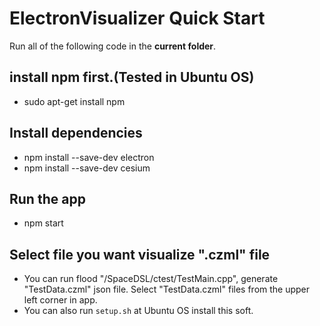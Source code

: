 # ElectronVisualizer Quick Start
Run all of the following code in the **current folder**.

## install npm first.(Tested in Ubuntu OS)
- sudo apt-get install npm

## Install dependencies
- npm install --save-dev electron
- npm install --save-dev cesium

## Run the app
- npm start



## Select file you want visualize ".czml" file
- You can run flood "/SpaceDSL/ctest/TestMain.cpp", generate "TestData.czml" json file.
Select "TestData.czml" files from the upper left corner in app.
- You can also run `setup.sh` at Ubuntu OS install this soft.

